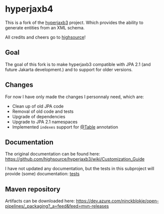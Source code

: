# hyperjaxb4

This is a fork of the [hyperjaxb3](https://github.com/highsource/hyperjaxb3) project. Which provides the ability to
generate entities from an XML schema.

All credits and cheers go to [highsource](https://github.com/highsource)!

## Goal

The goal of this fork is to make hyperjaxb3 compatible with JPA 2.1 (and future Jakarta development.) and to support
for older versions.

## Changes

For now I have only made the changes I personnaly need, which are:

- Clean up of old JPA code
- Removal of old code and tests
- Upgrade of dependencies
- Upgrade to JPA 2.1 namespaces
- Implemented `indexes` support for [@Table](https://docs.jboss.org/hibernate/jpa/2.1/api/javax/persistence/Table.html) annotation

## Documentation

The original documentation can be found here: https://github.com/highsource/hyperjaxb3/wiki/Customization_Guide

I have not updated any documentation, but the tests in this subproject will provide (some) documentation: [tests](test)

## Maven repository

Artifacts can be downloaded here: https://dev.azure.com/ninckblokje/open-pipelines/_packaging?_a=feed&feed=mvn-releases
